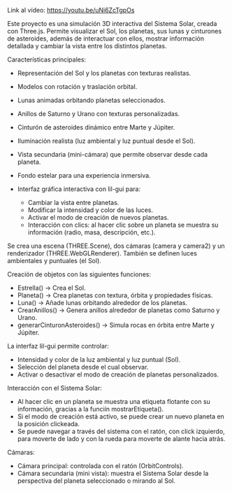 Link al vídeo: https://youtu.be/uNi6ZcTgpOs

Este proyecto es una simulación 3D interactiva del Sistema Solar, creada con Three.js.
Permite visualizar el Sol, los planetas, sus lunas y cinturones de asteroides, además de interactuar con ellos, mostrar información detallada y cambiar la vista entre los distintos planetas.

Características principales:

- Representación del Sol y los planetas con texturas realistas.
- Modelos con rotación y traslación orbital.
- Lunas animadas orbitando planetas seleccionados.
- Anillos de Saturno y Urano con texturas personalizadas.
- Cinturón de asteroides dinámico entre Marte y Júpiter.
- Iluminación realista (luz ambiental y luz puntual desde el Sol).
- Vista secundaria (mini-cámara) que permite observar desde cada planeta.
- Fondo estelar para una experiencia inmersiva.
- Interfaz gráfica interactiva con lil-gui
 para:

  - Cambiar la vista entre planetas.
  - Modificar la intensidad y color de las luces.
  - Activar el modo de creación de nuevos planetas.
  - Interacción con clics: al hacer clic sobre un planeta se muestra su información (radio, masa, descripción, etc.).


Se crea una escena (THREE.Scene), dos cámaras (camera y camera2) y un renderizador (THREE.WebGLRenderer).
También se definen luces ambientales y puntuales (el Sol).

Creación de objetos con las siguientes funciones:

  - Estrella() → Crea el Sol.
  - Planeta() → Crea planetas con textura, órbita y propiedades físicas.
  - Luna() → Añade lunas orbitando alrededor de los planetas.
  - CrearAnillos() → Genera anillos alrededor de planetas como Saturno y Urano.
  - generarCinturonAsteroides() → Simula rocas en órbita entre Marte y Júpiter.


La interfaz lil-gui permite controlar:

  - Intensidad y color de la luz ambiental y luz puntual (Sol).
  - Selección del planeta desde el cual observar.
  - Activar o desactivar el modo de creación de planetas personalizados.


Interacción con el Sistema Solar:

  - Al hacer clic en un planeta se muestra una etiqueta flotante con su información, gracias a la funciín mostrarEtiqueta().
  - Si el modo de creación está activo, se puede crear un nuevo planeta en la posición clickeada.
  - Se puede navegar a través del sistema con el ratón, con click izquierdo, para moverte de lado y con la rueda para moverte de alante hacia atrás.


Cámaras:

  - Cámara principal: controlada con el ratón (OrbitControls).
  - Cámara secundaria (mini vista): muestra el Sistema Solar desde la perspectiva del planeta seleccionado o mirando al Sol.
